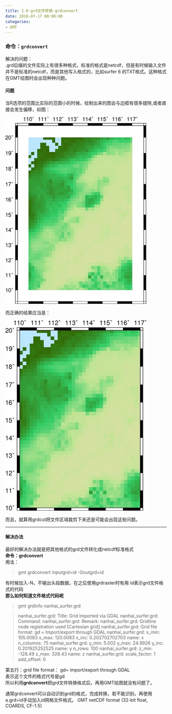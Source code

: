 ```yaml
---
title: 2-8-grd文件转换-grdconvert
date: 2018-07-17 00:00:00
categories:
- GMT
---
```

### 命令：`grdconvert`
解决的问题：  
.grd后缀的文件实际上有很多种格式，标准的格式是netcdf，但是有时候输入文件并不是标准的netcdf，而是其他写入格式的，比如surfer 6 的TXT格式。这种格式在GMT绘图时会出现种种问题。  
#### 问题
当R选项的范围比实际的范围小的时候，绘制出来的图会与边框有很多缝隙,或者直接会发生偏移，如图：  

![nanhai_surfer.jpg](imags/7955445-a418c70de8ecbc68.jpg)  

而正确的结果应当是：  

![nanhai_netcdf.jpg](imags/7955445-ef5e207180efae38.jpg)  


而且，就算用grdcut把文件区域裁剪下来还是可能会出现这些问题。  

---
#### 解决办法
最好的解决办法就是把其他格式的grd文件转化成netcdf标准格式    
**命令：grdconvert**  
用法：  
> gmt grdconvert inputgrd=id -Goutgrd=id 

有时候加入-N，不输出头段数据，在之后使用grdraster时有用
id表示grd文件格式的代码   
**那么如何知道文件格式代码呢**  
> gmt grdinfo nanhai_surfer.grd  

> nanhai_surfer.grd: Title: Grid imported via GDAL                                                                        nanhai_surfer.grd: Command:                                                                                             nanhai_surfer.grd: Remark:                                                                                              nanhai_surfer.grd: Gridline node registration used [Cartesian grid]                                                     nanhai_surfer.grd: Grid file format: gd = Import/export through GDAL                                                    nanhai_surfer.grd: x_min: 105.0083 x_max: 120.0083 x_inc: 0.202702702703 name: x n_columns: 75                          nanhai_surfer.grd: y_min: 5.002 y_max: 24.9926 y_inc: 0.201925252525 name: y n_rows: 100                                nanhai_surfer.grd: z_min: -128.49 z_max: 328.43 name: z                                                                 nanhai_surfer.grd: scale_factor: 1 add_offset: 0 

第五行：grid file format： gd= import/export through GDAL  
表示这个文件的格式代号是gd  
所以利用**grdconvert**把grd文件转换格式后，再用GMT绘图就没有问题了。


通常grdconvert可以自动识别grd的格式，完成转换，若不能识别，再使用a.grd=id手动加入id网格文件格式。
GMT netCDF format (32-bit float, COARDS, CF-1.5)


